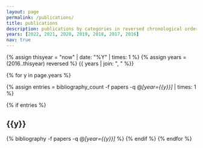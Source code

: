 ```yaml
---
layout: page
permalink: /publications/
title: publications
description: publications by categories in reversed chronological order. generated by jekyll-scholar.
years: [2022, 2021, 2020, 2019, 2018, 2017, 2016]
nav: true
---
```


<div class="publications">

{% assign thisyear = "now" | date: "%Y" | times: 1 %}
{% assign years = (2016..thisyear) reversed %}
{{ years | join: ", " %}}

<!-- Itterate on all page years -->
{% for y in page.years %}
  <!-- fetch the number of entires for this year -->
  {% assign entries = bibliography_count -f papers -q @*[year={{y}}]* | times: 1 %}
  <!-- check we have a bibliography thingy for this year -->
  {% if entries %}
    <!-- Create a year heading -->
    <h2 class="year">{{y}}</h2>
    <!-- create the bibliography card -->
    {% bibliography -f papers -q @*[year={{y}}]* %}
  {% endif %}
{% endfor %}

</div>
